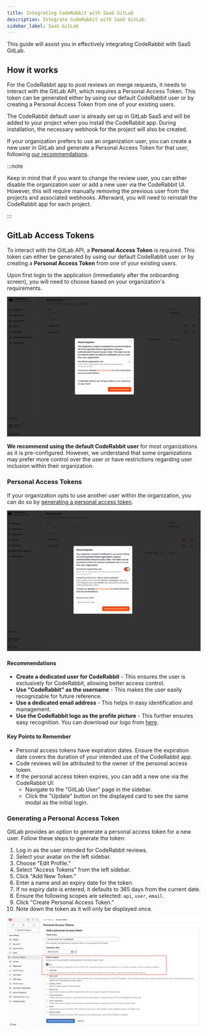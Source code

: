 ```yaml
---
title: Integrating CodeRabbit with SaaS GitLab
description: Integrate CodeRabbit with SaaS GitLab.
sidebar_label: SaaS GitLab
---
```


This guide will assist you in effectively integrating CodeRabbit with SaaS GitLab.

## How it works
For the CodeRabbit app to post reviews on merge requests, it needs to interact with the GitLab API, which requires a Personal Access Token. This token can be generated either by using our default CodeRabbit user or by creating a Personal Access Token from one of your existing users.

The CodeRabbit default user is already set up in GitLab SaaS and will be added to your project when you install the CodeRabbit app. During installation, the necessary webhook for the project will also be created.

If your organization prefers to use an organization user, you can create a new user in GitLab and generate a Personal Access Token for that user, following [our recommendations](#recommendations).

:::note

Keep in mind that if you want to change the review user, you can either disable the organization user or add a new user via the CodeRabbit UI. However, this will require manually removing the previous user from the projects and associated webhooks.
Afterward, you will need to reinstall the CodeRabbit app for each project.

:::

## GitLab Access Tokens
To interact with the GitLab API, a **Personal Access Token** is required. This token can either be generated by using our default CodeRabbit user or by creating a **Personal Access Token** from one of your existing users.

Upon first login to the application (immediately after the onboarding screen), you will need to choose based on your organization's requirements.

![gitlab user modal choice](./images/gitlab_user_choice.png)

**We recommend using the default CodeRabbit user** for most organizations as it is pre-configured. However, we understand that some organizations may prefer more control over the user or have restrictions regarding user inclusion within their organization.

### Personal Access Tokens
If your organization opts to use another user within the organization, you can do so by [generating a personal access token](#generating-a-personal-access-token).

![gitlab organization user modal choice](./images/gitlab_organization_user.png)

#### Recommendations
* **Create a dedicated user for CodeRabbit** - This ensures the user is exclusively for CodeRabbit, allowing better access control.
* **Use "CodeRabbit" as the username** - This makes the user easily recognizable for future reference.
* **Use a dedicated email address** - This helps in easy identification and management.
* **Use the CodeRabbit logo as the profile picture** - This further ensures easy recognition. You can download our logo from [here](./images/logo.svg "download").

#### Key Points to Remember

* Personal access tokens have expiration dates. Ensure the expiration date covers the duration of your intended use of the CodeRabbit app.
* Code reviews will be attributed to the owner of the personal access token.
* If the personal access token expires, you can add a new one via the CodeRabbit UI:
    * Navigate to the "GitLab User" page in the sidebar.
  * Click the "Update" button on the displayed card to see the same modal as the initial login.

### Generating a Personal Access Token

GitLab provides an option to generate a personal access token for a new user. Follow these steps to generate the token:

1. Log in as the user intended for CodeRabbit reviews.
2. Select your avatar on the left sidebar.
3. Choose "Edit Profile."
4. Select "Access Tokens" from the left sidebar.
5. Click "Add New Token."
6. Enter a name and an expiry date for the token.
7. If no expiry date is entered, it defaults to 365 days from the current date.
8. Ensure the following scopes are selected: `api`, `user`, `email`.
9. Click "Create Personal Access Token."
10. Note down the token as it will only be displayed once.

![Untitled](./images/admin-access-token.png)
